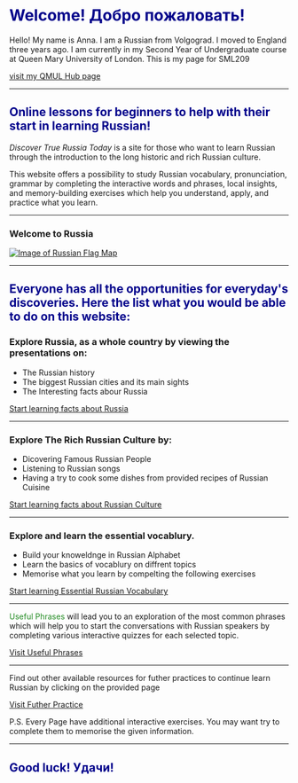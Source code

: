 <h1> <span style="color:#00008B">Welcome!<span lang="ru"> Добро пожаловать!</span></span></h1>
<p> Hello! My name is Anna. I am a Russian from Volgograd. I moved to England three years ago. I am currently in my Second Year of Undergraduate course at Queen Mary University of London. This is my page for SML209</p>
<a href="https://hub.qmlus.qmul.ac.uk/view/view.php?profile=anna-moiseeva&page=sml209-computers-and-languages-2018-anna-moiseeva"> visit my QMUL Hub page</a>
<hr>
<h2><span style="color:#00008B">Online lessons for beginners to help with their start in learning Russian!</span></h2>
<p> <em>Discover True Russia Today</em> is a site for those who want to learn Russian through the introduction to the long historic and rich Russian culture.</p>
<p>This website offers a possibility to study Russian vocabulary, pronunciation, grammar by completing the interactive words and phrases, local insights, and memory-building exercises which help you understand, apply, and practice what you learn.</p>
<hr>
<h3>Welcome to Russia</h3>
<p>
<a href="https://upload.wikimedia.org/wikipedia/commons/e/e5/Russia_Flag-Map.svg"
title="View Image Source">
<img src="https://upload.wikimedia.org/wikipedia/commons/e/e5/Russia_Flag-Map.svg" alt="Image of Russian Flag Map">
</a>
</p>
<hr>
<h2><span style="color:#00008B">Everyone has all the opportunities for everyday's discoveries. Here the list what you would be able to do on this website:</span></h2>
<h3>Explore Russia, as a whole country by viewing the presentations on:</h3>
<ul>
  <li>The Russian history</li>
  <li>The biggest Russian cities and its main sights </li>
  <li> The Interesting facts abour Russia</li>
</ul>
<a href="facts.html" class="btn2">Start learning facts about Russia</a>
<hr>
  <h3>Explore The Rich Russian Culture by:</h3>
  <ul>
  <li>Dicovering Famous Russian People </li>
  <li>Listening to Russian songs</li> 
  <li>Having a try to cook some dishes from provided recipes of Russian Cuisine</li>
</ul>
<a href="culture.html" class="btn2">Start learning facts about Russian Culture</a>
<hr>
<h3> Explore and learn the essential vocablury.</h3>
<ul>
  <li> Build your knoweldnge in Russian Alphabet</li>
  <li> Learn the basics of vocablury on diffrent topics</li>
  <li> Memorise what you learn by compelting the following exercises</li>
 </ul>
 <a href="essential-vocabulary.html" class="btn2">Start learning Essential Russian Vocabulary</a>
 <hr> 
 <p> <span style="color:#228B22">Useful Phrases</span> will lead you to an exploration of the most common phrases which will help you to start the conversations with Russian speakers by completing various interactive quizzes for each selected topic.</p>
<a href="useful-phrases.html" class="btn2">Visit Useful Phrases</a> 
  <hr>
<p> Find out other available resources for futher practices to continue learn Russian by clicking on the provided page</p> 
<a href="https://anna-moiseeva.github.io/SML209/further-practice.html"> Visit Futher Practice</a>
  <p> P.S. Every Page have additional interactive exercises. You may want try to complete them to memorise the given information.</p>
<hr>
<h2><span style="color:#00008B">Good luck!<span lang="ru"> Удачи!</span></span></h2>
  
